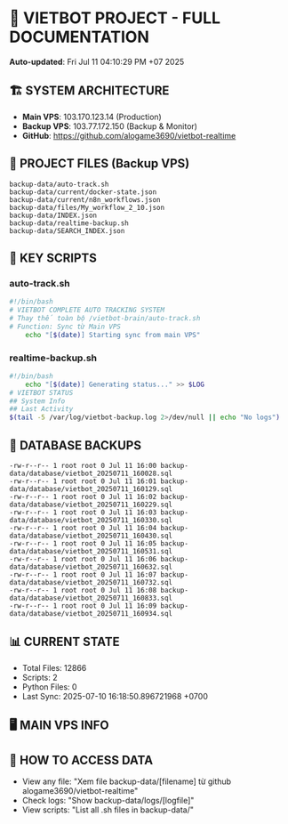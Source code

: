 # 🤖 VIETBOT PROJECT - FULL DOCUMENTATION
**Auto-updated**: Fri Jul 11 04:10:29 PM +07 2025

## 🏗️ SYSTEM ARCHITECTURE
- **Main VPS**: 103.170.123.14 (Production)
- **Backup VPS**: 103.77.172.150 (Backup & Monitor)
- **GitHub**: https://github.com/alogame3690/vietbot-realtime

## 📁 PROJECT FILES (Backup VPS)
```
backup-data/auto-track.sh
backup-data/current/docker-state.json
backup-data/current/n8n_workflows.json
backup-data/files/My_workflow_2_10.json
backup-data/INDEX.json
backup-data/realtime-backup.sh
backup-data/SEARCH_INDEX.json
```

## 🔧 KEY SCRIPTS
### auto-track.sh
```bash
#!/bin/bash
# VIETBOT COMPLETE AUTO TRACKING SYSTEM
# Thay thế toàn bộ /vietbot-brain/auto-track.sh
# Function: Sync từ Main VPS
    echo "[$(date)] Starting sync from main VPS"
```
### realtime-backup.sh
```bash
#!/bin/bash
    echo "[$(date)] Generating status..." >> $LOG
# VIETBOT STATUS
## System Info
## Last Activity
$(tail -5 /var/log/vietbot-backup.log 2>/dev/null || echo "No logs")
```

## 💾 DATABASE BACKUPS
```
-rw-r--r-- 1 root root 0 Jul 11 16:00 backup-data/database/vietbot_20250711_160028.sql
-rw-r--r-- 1 root root 0 Jul 11 16:01 backup-data/database/vietbot_20250711_160129.sql
-rw-r--r-- 1 root root 0 Jul 11 16:02 backup-data/database/vietbot_20250711_160229.sql
-rw-r--r-- 1 root root 0 Jul 11 16:03 backup-data/database/vietbot_20250711_160330.sql
-rw-r--r-- 1 root root 0 Jul 11 16:04 backup-data/database/vietbot_20250711_160430.sql
-rw-r--r-- 1 root root 0 Jul 11 16:05 backup-data/database/vietbot_20250711_160531.sql
-rw-r--r-- 1 root root 0 Jul 11 16:06 backup-data/database/vietbot_20250711_160632.sql
-rw-r--r-- 1 root root 0 Jul 11 16:07 backup-data/database/vietbot_20250711_160732.sql
-rw-r--r-- 1 root root 0 Jul 11 16:08 backup-data/database/vietbot_20250711_160833.sql
-rw-r--r-- 1 root root 0 Jul 11 16:09 backup-data/database/vietbot_20250711_160934.sql
```

## 📊 CURRENT STATE
- Total Files: 12866
- Scripts: 2
- Python Files: 0
- Last Sync: 2025-07-10 16:18:50.896721968 +0700

## 🖥️ MAIN VPS INFO


## 🚨 HOW TO ACCESS DATA
- View any file: "Xem file backup-data/[filename] từ github alogame3690/vietbot-realtime"
- Check logs: "Show backup-data/logs/[logfile]"
- View scripts: "List all .sh files in backup-data/"
